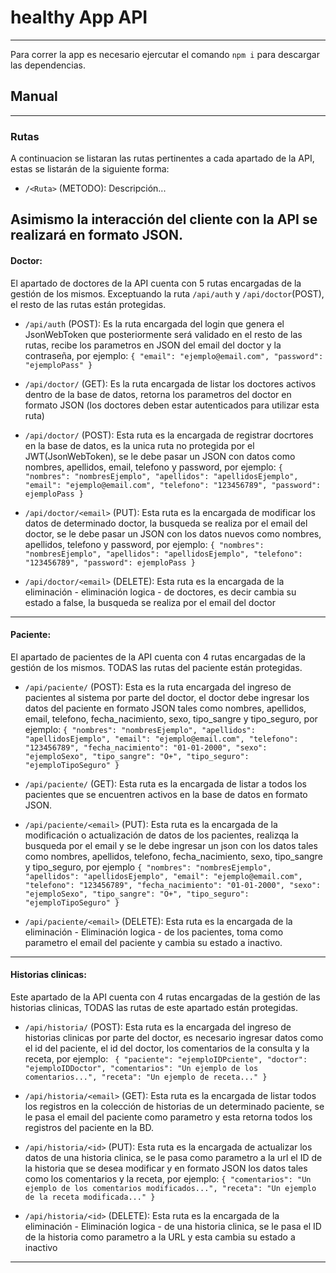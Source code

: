 # healthy App API
---
Para correr la app es necesario ejercutar el comando ```npm i``` para descargar las dependencias.

## Manual
---
### Rutas
A continuacion se listaran las rutas pertinentes a cada apartado de la API, estas se listarán de la siguiente forma: 
- ``` /<Ruta> ``` (METODO): Descripción...

Asimismo la interacción del cliente con la API se realizará en formato JSON.
---
#### Doctor:

El apartado de doctores de la API cuenta con 5 rutas encargadas de la gestión de los mismos. Exceptuando la ruta ``` /api/auth ``` y ``` /api/doctor ```(POST), el resto de las rutas están protegidas.

- ``` /api/auth ``` (POST):
  Es la ruta encargada del login que genera el JsonWebToken que posteriormente será validado en el resto de las rutas, recibe los parametros en JSON del email del doctor y la contraseña, por ejemplo: ``` {
    "email": "ejemplo@email.com",
    "password": "ejemploPass"
  } ```
  
- ``` /api/doctor/ ``` (GET):
  Es la ruta encargada de listar los doctores activos dentro de la base de datos, retorna los parametros del doctor en formato JSON (los doctores deben estar autenticados para utilizar esta ruta)
  
- ``` /api/doctor/ ``` (POST):
  Esta ruta es la encargada de registrar docrtores en la base de datos, es la unica ruta no protegida por el JWT(JsonWebToken), se le debe pasar un JSON con datos como nombres, apellidos, email, telefono y password, por ejemplo: ``` { 
  "nombres": "nombresEjemplo",
  "apellidos": "apellidosEjemplo",
  "email": "ejemplo@email.com",
  "telefono": "123456789",
  "password": ejemploPass
  } ```
  
- ``` /api/doctor/<email> ``` (PUT):
  Esta ruta es la encargada de modificar los datos de determinado doctor, la busqueda se realiza por el email del doctor, se le debe pasar un JSON con los datos nuevos como nombres, apellidos, telefono y password, por ejemplo: ``` {
  "nombres": "nombresEjemplo",
  "apellidos": "apellidosEjemplo",
  "telefono": "123456789",
  "password": ejemploPass
  } ```
  
- ``` /api/doctor/<email> ``` (DELETE):
  Esta ruta es la encargada de la eliminación - eliminación logica - de doctores, es decir cambia su estado a false, la busqueda se realiza por el email del doctor
  
---

#### Paciente:
El apartado de pacientes de la API cuenta con 4 rutas encargadas de la gestión de los mismos. TODAS las rutas del paciente están protegidas.

- ``` /api/paciente/ ``` (POST):
  Esta es la ruta encargada del ingreso de pacientes al sistema por parte del doctor, el doctor debe ingresar los datos del paciente en formato JSON tales como nombres, apellidos, email, telefono, fecha_nacimiento, sexo, tipo_sangre y tipo_seguro, por ejemplo: ``` {
  "nombres": "nombresEjemplo",
  "apellidos": "apellidosEjemplo",
  "email": "ejemplo@email.com",
  "telefono": "123456789",
  "fecha_nacimiento": "01-01-2000",
  "sexo": "ejemploSexo",
  "tipo_sangre": "O+",
  "tipo_seguro": "ejemploTipoSeguro"
  } ```
  
 - ``` /api/paciente/ ``` (GET):
  Esta ruta es la encargada de listar a todos los pacientes que se encuentren activos en la base de datos en formato JSON.
  
- ``` /api/paciente/<email> ``` (PUT):
  Esta ruta es la encargada de la modificación o actualización de datos de los pacientes, realizqa la busqueda por el email y se le debe ingresar un json con los datos tales como nombres, apellidos, telefono, fecha_nacimiento, sexo, tipo_sangre y tipo_seguro, por ejemplo ``` {
  "nombres": "nombresEjemplo",
  "apellidos": "apellidosEjemplo",
  "email": "ejemplo@email.com",
  "telefono": "123456789",
  "fecha_nacimiento": "01-01-2000",
  "sexo": "ejemploSexo",
  "tipo_sangre": "O+",
  "tipo_seguro": "ejemploTipoSeguro"
  } ```
  
- ``` /api/paciente/<email> ``` (DELETE):
  Esta ruta es la encargada de la eliminación - Eliminación logica - de los pacientes, toma como parametro el email del paciente y cambia su estado a inactivo.
  
---

#### Historias clinicas: 
Este apartado de la API cuenta con 4 rutas encargadas de la gestión de las historias clinicas, TODAS las rutas de este apartado están protegidas.

- ``` /api/historia/ ``` (POST):
  Esta ruta es la encargada del ingreso de historias clinicas por parte del doctor, es necesario ingresar datos como el id del paciente, el id del doctor, los comentarios de la consulta y la receta, por ejemplo: ``` {
    "paciente": "ejemploIDPciente",
    "doctor": "ejemploIDDoctor",
    "comentarios": "Un ejemplo de los comentarios...",
    "receta": "Un ejemplo de receta..."
  }```
  
- ``` /api/historia/<email> ``` (GET):
  Esta ruta es la encargada de listar todos los registros en la colección de historias de un determinado paciente, se le pasa el email del paciente como parametro y esta retorna todos los registros del paciente en la BD.
  
- ``` /api/historia/<id> ``` (PUT):
  Esta ruta es la encargada de actualizar los datos de una historia clinica, se le pasa como parametro a la url el ID de la historia que se desea modificar y en formato JSON los datos tales como los comentarios y la receta, por ejemplo: ``` {
  "comentarios": "Un ejemplo de los comentarios modificados...",
  "receta": "Un ejemplo de la receta modificada..."
  } ```
  
- ``` /api/historia/<id> ``` (DELETE):
  Esta ruta es la encargada de la eliminación - Eliminación logica - de una historia clinica, se le pasa el ID de la historia como parametro a la URL y esta cambia su estado a inactivo
  
---

  
  
